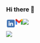 ### Hi there 👋

<!--
**vitaliiptp/vitaliiptp** is a ✨ _special_ ✨ repository because its `README.md` (this file) appears on your GitHub profile.

Here are some ideas to get you started:

- 🔭 I’m currently working on ...
- 🌱 I’m currently learning ...
- 👯 I’m looking to collaborate on ...
- 🤔 I’m looking for help with ...
- 💬 Ask me about ...
- 📫 How to reach me: ...
- 😄 Pronouns: ...
- ⚡ Fun fact: ...
-->


<!-- <p align="center">
  <a href="https://www.linkedin.com/in/vitalii-potapenko/">
    <img src="https://img.shields.io/badge/LinkedIn-blue?style=flat&logo=linkedin&labelColor=blue">
  </a>
</p>



<img src="assets/gmail-logo.png" style="width: 2rem">

<a href="https://www.linkedin.com/in/vitalii-potapenko/">
  <img src="assets/linkedin-logo.png" style="width: 2rem">
</a> -->


<!-- [![Vitalii's github stats|(https://github-readme-stats.vercel.app/api?
username=vitaliiptp&count private=true&show icons=true&theme=nightowl&hide_title=true&langs count=2)](https://github -->


[<img align="left" alt=linkedin width="25px" src="assets/linkedin-logo.png" />](https://www.linkedin.com/in/vitalii-potapenko/)

[<img align="left" alt=linkedin width="20px" src="assets/gmail-logo.png" />](mailto:vitalii.potapenko@gmail.com)


![](https://img.shields.io/badge/LinkedIn-blue?style=flat&logo=linkedin&labelColor=blue)

![](https://komarev.com/ghpvc/?username=vitaliiptp&color=blue&style=plastic&label=%E2%80%A2%E2%80%A2)
